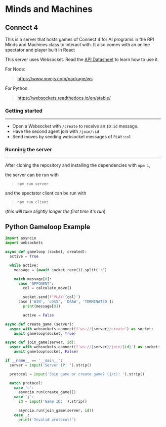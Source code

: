 # Minds and Machines
## Connect 4

This is a server that hosts games of Connect 4 for AI programs in the RPI Minds and Machines class to interact with. It also comes with an online spectator and player built in React

This server uses Websocket. Read the [API Datasheet](https://docs.google.com/spreadsheets/d/15I5rXRJ-JULAqWCd6mbjbzZCsmA4In8P-vM3zhoSD_Q/edit?usp=sharing) to learn how to use it.

For Node:
> https://www.npmjs.com/package/ws

For Python:
> https://websockets.readthedocs.io/en/stable/

### Getting started
---
- Open a Websocket with `/create` to receive an `ID:id` message.
- Have the second agent join with `/join/:id`
- Send moves by sending websocket messages of `PLAY:col`

### Running the server
---
After cloning the repository and installing the dependencies with `npm i`,

the server can be run with
> `npm run server`

and the spectator client can be run with
> `npm run client`

(*this will take slightly longer the first time it's run*)

## Python Gameloop Example

```python
import asyncio
import websockets

async def gameloop (socket, created):
  active = True

  while active:
    message = (await socket.recv()).split(':')

    match message[0]:
      case 'OPPONENT':
        col = calculate_move()

        socket.send(f'PLAY:{col}')
      case ['WIN', 'LOSS', 'DRAW', 'TERMINATED']:
        print(message[0])

        active = False

async def create_game (server):
  async with websockets.connect(f'ws://{server}/create') as socket:
    await gameloop(socket, True)

async def join_game(server, id):
  async with websockets.connect(f'ws://{server}/join/{id}') as socket:
    await gameloop(socket, False)

if __name__ == '__main__':
  server = input('Server IP: ').strip()

  protocol = input('Join game or create game? (j/c): ').strip()

  match protocol:
    case 'c':
      asyncio.run(create_game())
    case 'j':
      id = input('Game ID: ').strip()

      asyncio.run(join_game(server, id))
    case _:
      print('Invalid protocol!')
```
